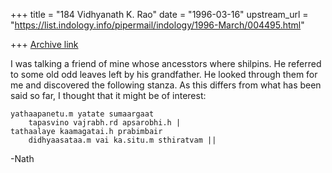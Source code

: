 +++
title = "184 Vidhyanath K. Rao"
date = "1996-03-16"
upstream_url = "https://list.indology.info/pipermail/indology/1996-March/004495.html"

+++
[Archive link](https://list.indology.info/pipermail/indology/1996-March/004495.html)



I was talking a friend of mine whose ancesstors where shilpins. He
referred to some old odd leaves left by his grandfather. He looked
through them for me and discovered the following stanza. As this differs
from what has been said so far, I thought that it might be of interest:

    yathaapanetu.m yatate sumaargaat
        tapasvino vajrabh.rd apsarobhi.h |
    tathaalaye kaamagatai.h prabimbair
        didhyaasataa.m vai ka.situ.m sthiratvam ||



-Nath




